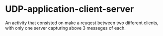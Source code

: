 # UDP-application-client-server
An activity that consisted on make a reuqest between two different clients, with only one server capturing above 3 messeges of each.
